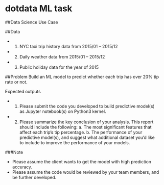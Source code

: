 # dotdata ML task

##Data Science Use Case

##Data
*	1. NYC taxi trip history data from 2015/01 – 2015/12
*	2. Daily weather data from 2015/01 – 2015/12
*	3. Public holiday data for the year of 2015

##Problem
Build an ML model to predict whether each trip has over 20% tip rate or not.

Expected outputs

*	1. Please submit the code you developed to build predictive model(s) as Jupyter notebook(s) on Python3 kernel.
*	2. Please summarize the key conclusion of your analysis. This report should include the following:
		a. The most significant features that affect each trip’s tip percentage.
		b. The performance of your predictive model(s), and suggest what additional dataset you’d like to include to improve the performance of your models.

###Note
*	Please assume the client wants to get the model with high prediction accuracy.
*	Please assume the code would be reviewed by your team members, and be further developed.
